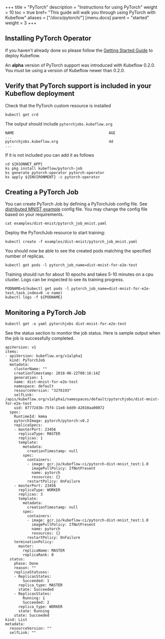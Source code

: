 +++
title = "PyTorch"
description = "Instructions for using PyTorch"
weight = 10
toc = true
bref= "This guide will walk you through using PyTorch with Kubeflow"
aliases = ["/docs/pytorch/"]
[menu.docs]
  parent = "started"
  weight = 3
+++

## Installing PyTorch Operator

If you haven't already done so please follow the [Getting Started Guide](/docs/started/getting-started/) to deploy Kubeflow.

An **alpha** version of PyTorch support was introduced with Kubeflow 0.2.0. You must be using a version of Kubeflow newer than 0.2.0.

## Verify that PyTorch support is included in your Kubeflow deployment

Check that the PyTorch custom resource is installed

```
kubectl get crd
```

The output should include `pytorchjobs.kubeflow.org`

```
NAME                                           AGE
...
pytorchjobs.kubeflow.org                       4d
...
```

If it is not included you can add it as follows

```
cd ${KSONNET_APP}
ks pkg install kubeflow/pytorch-job
ks generate pytorch-operator pytorch-operator
ks apply ${ENVIRONMENT} -c pytorch-operator
```

## Creating a PyTorch Job

You can create PyTorch Job by defining a PyTorchJob config file. See [distributed MNIST example](https://github.com/kubeflow/pytorch-operator/blob/master/examples/dist-mnist/pytorch_job_mnist.yaml) config file. You may change the config file based on your requirements.

```
cat examples/dist-mnist/pytorch_job_mnist.yaml
```
Deploy the PyTorchJob resource to start training:

```
kubectl create -f examples/dist-mnist/pytorch_job_mnist.yaml
```
You should now be able to see the created pods matching the specified number of replicas.

```
kubectl get pods -l pytorch_job_name=dist-mnist-for-e2e-test
```
Training should run for about 10 epochs and takes 5-10 minutes on a cpu cluster. Logs can be inspected to see its training progress.

```
PODNAME=$(kubectl get pods -l pytorch_job_name=dist-mnist-for-e2e-test,task_index=0 -o name)
kubectl logs -f ${PODNAME}
```
## Monitoring a PyTorch Job

```
kubectl get -o yaml pytorchjobs dist-mnist-for-e2e-test
```
See the status section to monitor the job status. Here is sample output when the job is successfully completed.

```
apiVersion: v1
items:
- apiVersion: kubeflow.org/v1alpha1
  kind: PyTorchJob
  metadata:
    clusterName: ""
    creationTimestamp: 2018-06-22T08:16:14Z
    generation: 1
    name: dist-mnist-for-e2e-test
    namespace: default
    resourceVersion: "3276193"
    selfLink: /apis/kubeflow.org/v1alpha1/namespaces/default/pytorchjobs/dist-mnist-for-e2e-test
    uid: 87772d3b-75f4-11e8-bdd9-42010aa00072
  spec:
    RuntimeId: kmma
    pytorchImage: pytorch/pytorch:v0.2
    replicaSpecs:
    - masterPort: 23456
      replicaType: MASTER
      replicas: 1
      template:
        metadata:
          creationTimestamp: null
        spec:
          containers:
          - image: gcr.io/kubeflow-ci/pytorch-dist-mnist_test:1.0
            imagePullPolicy: IfNotPresent
            name: pytorch
            resources: {}
          restartPolicy: OnFailure
    - masterPort: 23456
      replicaType: WORKER
      replicas: 3
      template:
        metadata:
          creationTimestamp: null
        spec:
          containers:
          - image: gcr.io/kubeflow-ci/pytorch-dist-mnist_test:1.0
            imagePullPolicy: IfNotPresent
            name: pytorch
            resources: {}
          restartPolicy: OnFailure
    terminationPolicy:
      master:
        replicaName: MASTER
        replicaRank: 0
  status:
    phase: Done
    reason: ""
    replicaStatuses:
    - ReplicasStates:
        Succeeded: 1
      replica_type: MASTER
      state: Succeeded
    - ReplicasStates:
        Running: 1
        Succeeded: 2
      replica_type: WORKER
      state: Running
    state: Succeeded
kind: List
metadata:
  resourceVersion: ""
  selfLink: ""

```
